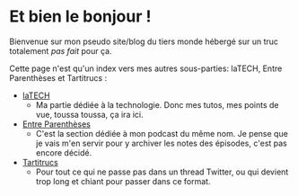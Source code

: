 # Et bien le bonjour !

Bienvenue sur mon pseudo site/blog du tiers monde hébergé sur un truc totalement *pas fait* pour ça.

Cette page n'est qu'un index vers mes autres sous-parties: laTECH, Entre Parenthèses et Tartitrucs :

* [laTECH](http://tartiblogs.github.io/laTECH)
    * Ma partie dédiée à la technologie. Donc mes tutos, mes points de vue, toussa toussa, ça ira ici.
* [Entre Parenthèses](https://tartiblogs.github.io/entre-parentheses)
    * C'est la section dédiée à mon podcast du même nom. Je pense que je vais m'en servir pour y archiver les notes des épisodes, c'est pas encore décidé.
* [Tartitrucs](https://tartiblogs.github.io/tartitrucs/)
    * Pour tout ce qui ne passe pas dans un thread Twitter, ou qui devient trop long et chiant pour passer dans ce format.


